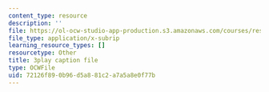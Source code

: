 ```yaml
---
content_type: resource
description: ''
file: https://ol-ocw-studio-app-production.s3.amazonaws.com/courses/res-9-003-brains-minds-and-machines-summer-course-summer-2015/72126f890b96d5a881c2a7a5a8e0f77b_zHa-n2M7Bj8.srt
file_type: application/x-subrip
learning_resource_types: []
resourcetype: Other
title: 3play caption file
type: OCWFile
uid: 72126f89-0b96-d5a8-81c2-a7a5a8e0f77b
---
```

